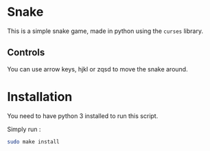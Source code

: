 
# Snake

This is a simple snake game, made in python using the `curses` library.


## Controls

You can use arrow keys, hjkl or zqsd to move the snake around.

# Installation

You need to have python 3 installed to run this script.

Simply run :
```sh
sudo make install
```


